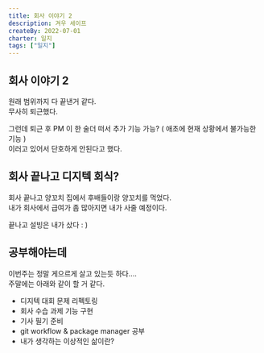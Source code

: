```yaml
---
title: 회사 이야기 2
description: 겨우 세이프
createBy: 2022-07-01
charter: 일지
tags: ["일지"]
---
```


## 회사 이야기 2

원래 범위까지 다 끝낸거 같다.  
무사히 퇴근했다.

그런데 퇴근 후 PM 이 한 술더 떠서 추가 기능 가능? ( 애초에 현재 상황에서 불가능한 기능 )  
이러고 있어서 단호하게 안된다고 했다.

## 회사 끝나고 디지텍 회식?

회사 끝나고 양꼬치 집에서 후배들이랑 양꼬치를 먹었다.  
내가 회사에서 급여가 좀 많아지면 내가 사줄 예정이다.

끝나고 설빙은 내가 샀다 : )

## 공부해야는데

이번주는 정말 게으르게 살고 있는듯 하다....  
주말에는 아래와 같이 할 거 같다.

-   디지텍 대회 문제 리펙토링
-   회사 수습 과제 기능 구현
-   기사 필기 준비
-   git workflow & package manager 공부
-   내가 생각하는 이상적인 삶이란?

